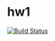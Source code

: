 # hw1
[![Build Status](https://travis-ci.org/cagdasgerede/hw1.svg?branch=master)](https://travis-ci.org/cagdasgerede/hw1)
